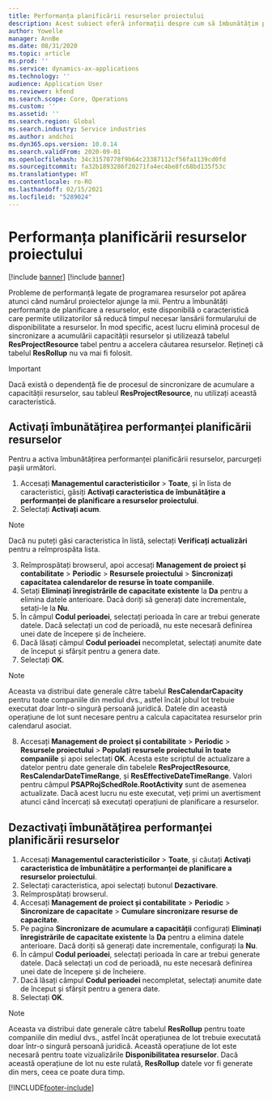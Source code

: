 ```yaml
---
title: Performanța planificării resurselor proiectului
description: Acest subiect oferă informații despre cum să îmbunătățim performanța planificării resurselor pentru un număr mare de proiecte.
author: Yowelle
manager: AnnBe
ms.date: 08/31/2020
ms.topic: article
ms.prod: ''
ms.service: dynamics-ax-applications
ms.technology: ''
audience: Application User
ms.reviewer: kfend
ms.search.scope: Core, Operations
ms.custom: ''
ms.assetid: ''
ms.search.region: Global
ms.search.industry: Service industries
ms.author: andchoi
ms.dyn365.ops.version: 10.0.14
ms.search.validFrom: 2020-09-01
ms.openlocfilehash: 34c31570778f9b64c23387112cf56fa1139cd0fd
ms.sourcegitcommit: fa32b1893286f20271fa4ec4be8fc68bd135f53c
ms.translationtype: HT
ms.contentlocale: ro-RO
ms.lasthandoff: 02/15/2021
ms.locfileid: "5289024"
---
```

# <a name="project-resource-scheduling-performance"></a>Performanța planificării resurselor proiectului

[!include [banner](../includes/banner.md)]
[!include [banner](../includes/preview-banner.md)]


Probleme de performanță legate de programarea resurselor pot apărea atunci când numărul proiectelor ajunge la mii. Pentru a îmbunătăți performanța de planificare a resurselor, este disponibilă o caracteristică care permite utilizatorilor să reducă timpul necesar lansării formularului de disponibilitate a resurselor. În mod specific, acest lucru elimină procesul de sincronizare a acumulării capacității resurselor și utilizează tabelul **ResProjectResource** tabel pentru a accelera căutarea resurselor. Rețineți că tabelul **ResRollup** nu va mai fi folosit.

> [!IMPORTANT]
> Dacă există o dependență fie de procesul de sincronizare de acumulare a capacității resurselor, sau tableul **ResProjectResource**, nu utilizați această caracteristică.

## <a name="enable-resource-scheduling-performance-enhancement"></a>Activați îmbunătățirea performanței planificării resurselor
Pentru a activa îmbunătățirea performanței planificării resurselor, parcurgeți pașii următori.

1. Accesați **Managementul caracteristicilor** > **Toate**, și în lista de caracteristici, găsiți **Activați caracteristica de îmbunătățire a performanței de planificare a resurselor proiectului**.
2. Selectați **Activați acum**.

> [!NOTE]
> Dacă nu puteți găsi caracteristica în listă, selectați **Verificați actualizări** pentru a reîmprospăta lista.

3. Reîmprospătați browserul, apoi accesați **Management de proiect și contabilitate** > **Periodic** > **Resursele proiectului** > **Sincronizați capacitatea calendarelor de resurse în toate companiile**.
4. Setați **Eliminați înregistrările de capacitate existente** la **Da** pentru a elimina datele anterioare. Dacă doriți să generați date incrementale, setați-le la **Nu**.
5. În câmpul **Codul perioadei**, selectați perioada în care ar trebui generate datele. Dacă selectați un cod de perioadă, nu este necesară definirea unei date de începere și de încheiere.
6. Dacă lăsați câmpul **Codul perioadei** necompletat, selectați anumite date de început și sfârșit pentru a genera date.
7. Selectați **OK**.

 > [!NOTE]
 > Aceasta va distribui date generale către tabelul **ResCalendarCapacity** pentru toate companiile din mediul dvs., astfel încât jobul lot trebuie executat doar într-o singură persoană juridică. Datele din această operațiune de lot sunt necesare pentru a calcula capacitatea resurselor prin calendarul asociat.

8. Accesați **Management de proiect și contabilitate** > **Periodic** > **Resursele proiectului** > **Populați resursele proiectului în toate companiile** și apoi selectați **OK**. Acesta este scriptul de actualizare a datelor pentru date generale din tabelele **ResProjectResource**, **ResCalendarDateTimeRange**, și **ResEffectiveDateTimeRange**. Valori pentru câmpul **PSAPRojSchedRole.RootActivity** sunt de asemenea actualizate. Dacă acest lucru nu este executat, veți primi un avertisment atunci când încercați să executați operațiuni de planificare a resurselor.
 
## <a name="turn-off-resource-scheduling-performance-enhancement"></a>Dezactivați îmbunătățirea performanței planificării resurselor

1. Accesați **Managementul caracteristicilor** > **Toate**, și căutați **Activați caracteristica de îmbunătățire a performanței de planificare a resurselor proiectului**.
2. Selectați caracteristica, apoi selectați butonul **Dezactivare**.
3. Reîmprospătați browserul.
4. Accesați **Management de proiect și contabilitate** > **Periodic** > **Sincronizare de capacitate** > **Cumulare sincronizare resurse de capacitate**.
5. Pe pagina **Sincronizare de acumulare a capacității** configurați **Eliminați înregistrările de capacitate existente** la **Da** pentru a elimina datele anterioare. Dacă doriți să generați date incrementale, configurați la **Nu**.
6. În câmpul **Codul perioadei**, selectați perioada în care ar trebui generate datele. Dacă selectați un cod de perioadă, nu este necesară definirea unei date de începere și de încheiere.
7. Dacă lăsați câmpul **Codul perioadei** necompletat, selectați anumite date de început și sfârșit pentru a genera date.
8. Selectați **OK**.

> [!NOTE]
> Aceasta va distribui date generale către tabelul **ResRollup** pentru toate companiile din mediul dvs., astfel încât operațiunea de lot trebuie executată doar într-o singură persoană juridică. Această operațiune de lot este necesară pentru toate vizualizările **Disponibilitatea resurselor**. Dacă această operațiune de lot nu este rulată, **ResRollup** datele vor fi generate din mers, ceea ce poate dura timp.


[!INCLUDE[footer-include](../includes/footer-banner.md)]